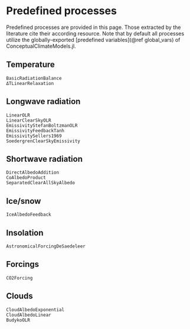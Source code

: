 # Predefined processes

Predefined processes are provided in this page.
Those extracted by the literature cite their according resource.
Note that by default all processes utilize the globally-exported [predefined variables](@ref global_vars) of ConceptualClimateModels.jl.

## Temperature

```@docs
BasicRadiationBalance
ΔTLinearRelaxation
```

## Longwave radiation

```@docs
LinearOLR
LinearClearSkyOLR
EmissivityStefanBoltzmanOLR
EmissivityFeedbackTanh
EmissivitySellers1969
SoedergrenClearSkyEmissivity
```

## Shortwave radiation

```@docs
DirectAlbedoAddition
CoAlbedoProduct
SeparatedClearAllSkyAlbedo
```

## Ice/snow

```@docs
IceAlbedoFeedback
```

## Insolation

```@docs
AstronomicalForcingDeSaedeleer
```

## Forcings

```@docs
CO2Forcing
```

## Clouds

```@docs
CloudAlbedoExponential
CloudAlbedoLinear
BudykoOLR
```

